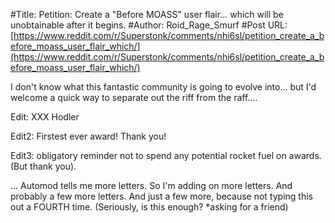 #Title: Petition: Create a "Before MOASS" user flair... which will be unobtainable after it begins.
#Author: Roid_Rage_Smurf
#Post URL: [https://www.reddit.com/r/Superstonk/comments/nhi6sl/petition_create_a_before_moass_user_flair_which/](https://www.reddit.com/r/Superstonk/comments/nhi6sl/petition_create_a_before_moass_user_flair_which/)


I don't know what this fantastic community is going to evolve into... but I'd welcome a quick way to separate out the riff from the raff....

Edit:  XXX Hodler

Edit2:  Firstest ever award!  Thank you! 

Edit3:  obligatory reminder not to spend any potential rocket fuel on awards.  (But thank you).

... Automod tells me more letters.  So I'm adding on more letters.  And probably a few more letters.  And just a few more, because not typing this out a FOURTH time.  (Seriously, is this enough?  *asking for a friend)